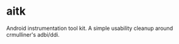 aitk
====

Android instrumentation tool kit. A simple usability cleanup around crmulliner's adbi/ddi.
